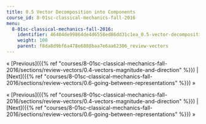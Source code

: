 ```yaml
---
title: 0.5 Vector Decomposition into Components
course_id: 8-01sc-classical-mechanics-fall-2016
menu:
  8-01sc-classical-mechanics-fall-2016:
    identifier: 46404de99864de4d6558ed86dd31c1ea_0.5-vector-decomposition-into-components
    weight: 100
    parent: f8da8d9bf6a478e6808baa7e6aa62306_review-vectors
---
```

« [Previous]({{% ref "courses/8-01sc-classical-mechanics-fall-2016/sections/review-vectors/0.4-vectors-magnitude-and-direction" %}}) | [Next]({{% ref "courses/8-01sc-classical-mechanics-fall-2016/sections/review-vectors/0.6-going-between-representations" %}}) »

« [Previous]({{% ref "courses/8-01sc-classical-mechanics-fall-2016/sections/review-vectors/0.4-vectors-magnitude-and-direction" %}}) | [Next]({{% ref "courses/8-01sc-classical-mechanics-fall-2016/sections/review-vectors/0.6-going-between-representations" %}}) »